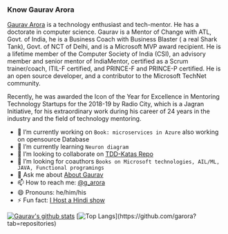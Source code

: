 ### Know Gaurav Arora
[Gaurav Arora](https://www.linkedin.com/in/aroragaurav/) is a technology enthusiast and tech-mentor. He has a doctorate in computer science. Gaurav is a Mentor of Change with ATL, Govt. of India, he is a Business Coach with Business Blaster ( a real Shark Tank), Govt. of NCT of Delhi, and is a Microsoft MVP award recipient. He is a lifetime member of the Computer Society of India (CSI), an advisory member and senior mentor of IndiaMentor, certified as a Scrum trainer/coach, ITIL-F certified, and PRINCE-F and PRINCE-P certified. He is an open source developer, and a contributor to the Microsoft TechNet community. 

Recently, he was awarded the Icon of the Year for Excellence in Mentoring Technology Startups for the 2018-19 by Radio City, which is a Jagran Initiative, for his extraordinary work during his career of 24 years in the industry and the field of technology mentoring.

<!--
**garora/garora** is a ✨ _special_ ✨ repository because its `README.md` (this file) appears on your GitHub profile.

Here are some ideas to get you started:
-->

- 🔭 I’m currently working on ```Book: microservices in Azure``` also working on opensource Database 
- 🌱 I’m currently learning ```Neuron diagram```
- 👯 I’m looking to collaborate on [TDD-Katas Repo](https://github.com/garora/TDD-Katas)
- 🤔 I’m looking for coauthors ```Books on Microsoft technologies, AIL/ML, JAVA, Functional programings```
- 💬 Ask me about [About Gaurav](https://gaurav-arora.com)
- 📫 How to reach me: [@g_arora](https://twitter.com/g_arora)
- 😄 Pronouns: he/him/his
- ⚡ Fun fact: [I Host a Hindi show](https://www.youtube.com/watch?v=kLwAatpZRuw&list=PLbj9L_1a3rTZXslSYNmr85W7Y3bBsjgeD&index=7)


[![Gaurav's github stats](https://github-readme-stats.vercel.app/api?username=garora&show_icons=true&theme=radical)](https://github.com/garora)
[![Top Langs](https://github-readme-stats.vercel.app/api/top-langs/?username=garora&theme=dark&hide_langs_below=1&bg_color=002366&icon_color=87ceeb&text_color=daf7dc&title_color=ffffff")](https://github.com/garora?tab=repositories)

<!--
[![ReadMe Card](https://github-readme-stats.vercel.app/api/pin/?username=garora&repo=garora)](https://github.com/garora/garora)
-->

